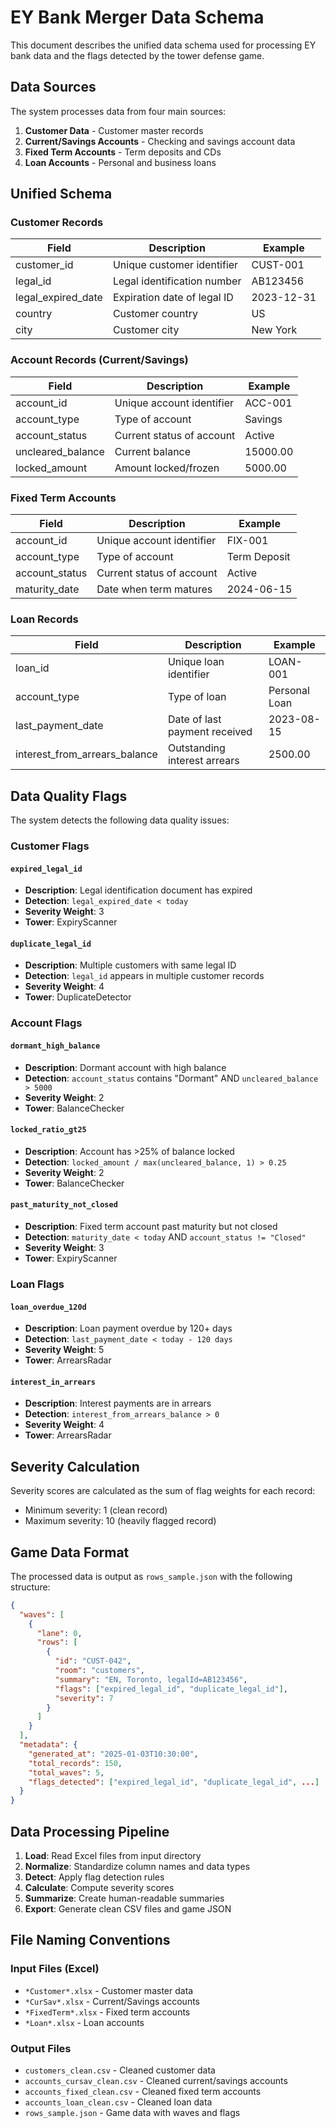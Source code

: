 # EY Bank Merger Data Schema

This document describes the unified data schema used for processing EY bank data and the flags detected by the tower defense game.

## Data Sources

The system processes data from four main sources:
1. **Customer Data** - Customer master records
2. **Current/Savings Accounts** - Checking and savings account data
3. **Fixed Term Accounts** - Term deposits and CDs
4. **Loan Accounts** - Personal and business loans

## Unified Schema

### Customer Records
| Field | Description | Example |
|-------|-------------|---------|
| customer_id | Unique customer identifier | CUST-001 |
| legal_id | Legal identification number | AB123456 |
| legal_expired_date | Expiration date of legal ID | 2023-12-31 |
| country | Customer country | US |
| city | Customer city | New York |

### Account Records (Current/Savings)
| Field | Description | Example |
|-------|-------------|---------|
| account_id | Unique account identifier | ACC-001 |
| account_type | Type of account | Savings |
| account_status | Current status of account | Active |
| uncleared_balance | Current balance | 15000.00 |
| locked_amount | Amount locked/frozen | 5000.00 |

### Fixed Term Accounts
| Field | Description | Example |
|-------|-------------|---------|
| account_id | Unique account identifier | FIX-001 |
| account_type | Type of account | Term Deposit |
| account_status | Current status of account | Active |
| maturity_date | Date when term matures | 2024-06-15 |

### Loan Records
| Field | Description | Example |
|-------|-------------|---------|
| loan_id | Unique loan identifier | LOAN-001 |
| account_type | Type of loan | Personal Loan |
| last_payment_date | Date of last payment received | 2023-08-15 |
| interest_from_arrears_balance | Outstanding interest arrears | 2500.00 |

## Data Quality Flags

The system detects the following data quality issues:

### Customer Flags

#### `expired_legal_id`
- **Description**: Legal identification document has expired
- **Detection**: `legal_expired_date < today`
- **Severity Weight**: 3
- **Tower**: ExpiryScanner

#### `duplicate_legal_id`
- **Description**: Multiple customers with same legal ID
- **Detection**: `legal_id` appears in multiple customer records
- **Severity Weight**: 4
- **Tower**: DuplicateDetector

### Account Flags

#### `dormant_high_balance`
- **Description**: Dormant account with high balance
- **Detection**: `account_status` contains "Dormant" AND `uncleared_balance > 5000`
- **Severity Weight**: 2
- **Tower**: BalanceChecker

#### `locked_ratio_gt25`
- **Description**: Account has >25% of balance locked
- **Detection**: `locked_amount / max(uncleared_balance, 1) > 0.25`
- **Severity Weight**: 2
- **Tower**: BalanceChecker

#### `past_maturity_not_closed`
- **Description**: Fixed term account past maturity but not closed
- **Detection**: `maturity_date < today` AND `account_status != "Closed"`
- **Severity Weight**: 3
- **Tower**: ExpiryScanner

### Loan Flags

#### `loan_overdue_120d`
- **Description**: Loan payment overdue by 120+ days
- **Detection**: `last_payment_date < today - 120 days`
- **Severity Weight**: 5
- **Tower**: ArrearsRadar

#### `interest_in_arrears`
- **Description**: Interest payments are in arrears
- **Detection**: `interest_from_arrears_balance > 0`
- **Severity Weight**: 4
- **Tower**: ArrearsRadar

## Severity Calculation

Severity scores are calculated as the sum of flag weights for each record:
- Minimum severity: 1 (clean record)
- Maximum severity: 10 (heavily flagged record)

## Game Data Format

The processed data is output as `rows_sample.json` with the following structure:

```json
{
  "waves": [
    {
      "lane": 0,
      "rows": [
        {
          "id": "CUST-042",
          "room": "customers",
          "summary": "EN, Toronto, legalId=AB123456",
          "flags": ["expired_legal_id", "duplicate_legal_id"],
          "severity": 7
        }
      ]
    }
  ],
  "metadata": {
    "generated_at": "2025-01-03T10:30:00",
    "total_records": 150,
    "total_waves": 5,
    "flags_detected": ["expired_legal_id", "duplicate_legal_id", ...]
  }
}
```

## Data Processing Pipeline

1. **Load**: Read Excel files from input directory
2. **Normalize**: Standardize column names and data types
3. **Detect**: Apply flag detection rules
4. **Calculate**: Compute severity scores
5. **Summarize**: Create human-readable summaries
6. **Export**: Generate clean CSV files and game JSON

## File Naming Conventions

### Input Files (Excel)
- `*Customer*.xlsx` - Customer master data
- `*CurSav*.xlsx` - Current/Savings accounts
- `*FixedTerm*.xlsx` - Fixed term accounts
- `*Loan*.xlsx` - Loan accounts

### Output Files
- `customers_clean.csv` - Cleaned customer data
- `accounts_cursav_clean.csv` - Cleaned current/savings accounts
- `accounts_fixed_clean.csv` - Cleaned fixed term accounts
- `accounts_loan_clean.csv` - Cleaned loan data
- `rows_sample.json` - Game data with waves and flags
